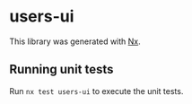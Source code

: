 # users-ui

This library was generated with [Nx](https://nx.dev).

## Running unit tests

Run `nx test users-ui` to execute the unit tests.

